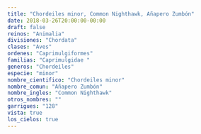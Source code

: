 ```yaml
---
title: "Chordeiles minor, Common Nighthawk, Añapero Zumbón"
date: 2018-03-26T20:00:00-00:00
draft: false
reinos: "Animalia"
divisiones: "Chordata"
clases: "Aves"
ordenes: "Caprimulgiformes"
familias: "Caprimulgidae "
generos: "Chordeiles"
especie: "minor"
nombre_cientifico: "Chordeiles minor"
nombre_comun: "Añapero Zumbón"
nombre_ingles: "Common Nighthawk"
otros_nombres: ""
garrigues: "128"
vista: true
los_cielos: true
---
```

